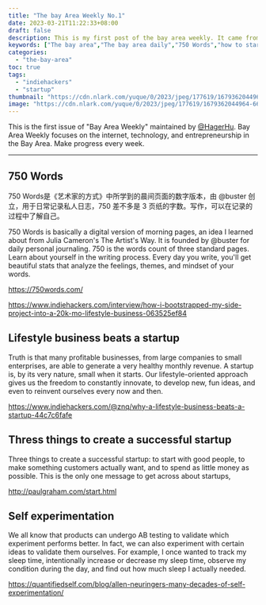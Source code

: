 ```yaml
---
title: "The bay Area Weekly No.1"
date: 2023-03-21T11:22:33+08:00
draft: false
description: This is my first post of the bay area weekly. It came from wanquribao. Since wanquribao has not back online, I think i can start with weekly report myself, focusing on startup, quantified self and internet.
keywords: ["The bay area","The bay area daily","750 Words","how to start a startup","indiehackers","The bay area weekly"]
categories:
  - "the-bay-area"
toc: true
tags:
  - "indiehackers"
  - "startup"
thumbnail: "https://cdn.nlark.com/yuque/0/2023/jpeg/177619/1679362044964-661ddbc6-43ee-4b2f-8bfa-6c1af1ed1d1c.jpeg"
image: "https://cdn.nlark.com/yuque/0/2023/jpeg/177619/1679362044964-661ddbc6-43ee-4b2f-8bfa-6c1af1ed1d1c.jpeg"
---
```


This is the first issue of "Bay Area Weekly" maintained by [@HagerHu](https://twitter.com/hagerhu). Bay Area Weekly focuses on the internet, technology, and entrepreneurship in the Bay Area. Make progress every week.

---

## 750 Words

750 Words是《艺术家的方式》中所学到的晨间页面的数字版本，由 @buster  创立，用于日常记录私人日志，750 差不多是 3 页纸的字数。写作，可以在记录的过程中了解自己。

750 Words is basically a digital version of morning pages, an idea I learned about from Julia Cameron's The Artist's Way. It is founded by @buster for daily personal journaling. 750 is the words count of three standard pages. Learn about yourself in the writing process. Every day you write, you'll get beautiful stats that analyze the feelings, themes, and mindset of your words.

<https://750words.com/>

<https://www.indiehackers.com/interview/how-i-bootstrapped-my-side-project-into-a-20k-mo-lifestyle-business-063525ef84>

## Lifestyle business beats a startup

Truth is that many profitable businesses, from large companies to small enterprises, are able to generate a very healthy monthly revenue. A startup is, by its very nature, small when it starts. Our lifestyle-oriented approach gives us the freedom to constantly innovate, to develop new, fun ideas, and even to reinvent ourselves every now and then.

<https://www.indiehackers.com/@znq/why-a-lifestyle-business-beats-a-startup-44c7c6fafe>

## Thress things to create a successful startup

Three things to create a successful startup: to start with good people, to make something customers actually want, and to spend as little money as possible. This is the only one message to get across about startups,

<http://paulgraham.com/start.html>

## Self experimentation

We all know that products can undergo AB testing to validate which experiment performs better. In fact, we can also experiment with certain ideas to validate them ourselves. For example, I once wanted to track my sleep time, intentionally increase or decrease my sleep time, observe my condition during the day, and find out how much sleep I actually needed.

<https://quantifiedself.com/blog/allen-neuringers-many-decades-of-self-experimentation/>
